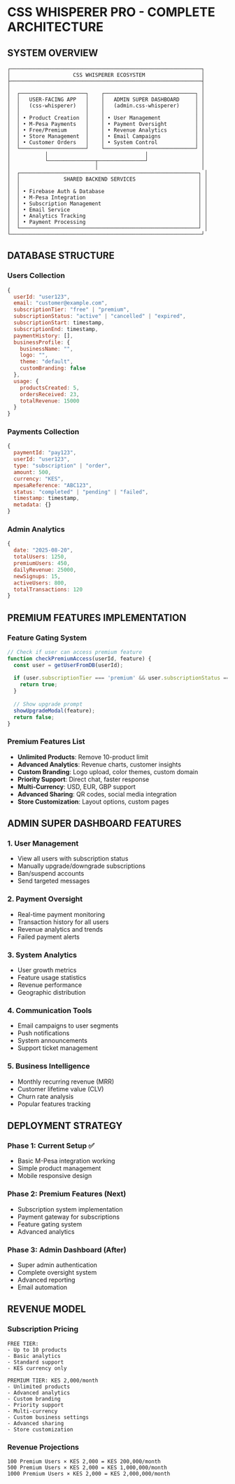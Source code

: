# CSS WHISPERER PRO - COMPLETE ARCHITECTURE

## SYSTEM OVERVIEW
```
┌─────────────────────────────────────────────────────────────┐
│                    CSS WHISPERER ECOSYSTEM                  │
├─────────────────────────────────────────────────────────────┤
│                                                             │
│  ┌─────────────────────┐    ┌─────────────────────────────┐ │
│  │   USER-FACING APP   │    │   ADMIN SUPER DASHBOARD     │ │
│  │   (css-whisperer)   │    │   (admin.css-whisperer)     │ │
│  │                     │    │                             │ │
│  │ • Product Creation  │    │ • User Management           │ │
│  │ • M-Pesa Payments   │    │ • Payment Oversight         │ │
│  │ • Free/Premium      │    │ • Revenue Analytics         │ │
│  │ • Store Management  │    │ • Email Campaigns           │ │
│  │ • Customer Orders   │    │ • System Control            │ │
│  └─────────────────────┘    └─────────────────────────────┘ │
│           │                               │                 │
│           └───────────────┬───────────────┘                 │
│                           │                                 │
│  ┌─────────────────────────────────────────────────────────┐ │
│  │              SHARED BACKEND SERVICES                    │ │
│  │                                                         │ │
│  │ • Firebase Auth & Database                              │ │
│  │ • M-Pesa Integration                                    │ │
│  │ • Subscription Management                               │ │
│  │ • Email Service                                         │ │
│  │ • Analytics Tracking                                    │ │
│  │ • Payment Processing                                    │ │
│  └─────────────────────────────────────────────────────────┘ │
└─────────────────────────────────────────────────────────────┘
```

## DATABASE STRUCTURE

### Users Collection
```javascript
{
  userId: "user123",
  email: "customer@example.com",
  subscriptionTier: "free" | "premium",
  subscriptionStatus: "active" | "cancelled" | "expired",
  subscriptionStart: timestamp,
  subscriptionEnd: timestamp,
  paymentHistory: [],
  businessProfile: {
    businessName: "",
    logo: "",
    theme: "default",
    customBranding: false
  },
  usage: {
    productsCreated: 5,
    ordersReceived: 23,
    totalRevenue: 15000
  }
}
```

### Payments Collection
```javascript
{
  paymentId: "pay123",
  userId: "user123",
  type: "subscription" | "order",
  amount: 500,
  currency: "KES",
  mpesaReference: "ABC123",
  status: "completed" | "pending" | "failed",
  timestamp: timestamp,
  metadata: {}
}
```

### Admin Analytics
```javascript
{
  date: "2025-08-20",
  totalUsers: 1250,
  premiumUsers: 450,
  dailyRevenue: 25000,
  newSignups: 15,
  activeUsers: 800,
  totalTransactions: 120
}
```

## PREMIUM FEATURES IMPLEMENTATION

### Feature Gating System
```javascript
// Check if user can access premium feature
function checkPremiumAccess(userId, feature) {
  const user = getUserFromDB(userId);
  
  if (user.subscriptionTier === 'premium' && user.subscriptionStatus === 'active') {
    return true;
  }
  
  // Show upgrade prompt
  showUpgradeModal(feature);
  return false;
}
```

### Premium Features List
- **Unlimited Products**: Remove 10-product limit
- **Advanced Analytics**: Revenue charts, customer insights
- **Custom Branding**: Logo upload, color themes, custom domain
- **Priority Support**: Direct chat, faster response
- **Multi-Currency**: USD, EUR, GBP support
- **Advanced Sharing**: QR codes, social media integration
- **Store Customization**: Layout options, custom pages

## ADMIN SUPER DASHBOARD FEATURES

### 1. User Management
- View all users with subscription status
- Manually upgrade/downgrade subscriptions
- Ban/suspend accounts
- Send targeted messages

### 2. Payment Oversight
- Real-time payment monitoring
- Transaction history for all users
- Revenue analytics and trends
- Failed payment alerts

### 3. System Analytics
- User growth metrics
- Feature usage statistics
- Revenue performance
- Geographic distribution

### 4. Communication Tools
- Email campaigns to user segments
- Push notifications
- System announcements
- Support ticket management

### 5. Business Intelligence
- Monthly recurring revenue (MRR)
- Customer lifetime value (CLV)
- Churn rate analysis
- Popular features tracking

## DEPLOYMENT STRATEGY

### Phase 1: Current Setup ✅
- Basic M-Pesa integration working
- Simple product management
- Mobile responsive design

### Phase 2: Premium Features (Next)
- Subscription system implementation
- Payment gateway for subscriptions
- Feature gating system
- Advanced analytics

### Phase 3: Admin Dashboard (After)
- Super admin authentication
- Complete oversight system
- Advanced reporting
- Email automation

## REVENUE MODEL

### Subscription Pricing
```
FREE TIER:
- Up to 10 products
- Basic analytics
- Standard support
- KES currency only

PREMIUM TIER: KES 2,000/month
- Unlimited products
- Advanced analytics
- Custom branding
- Priority support
- Multi-currency
- Custom business settings
- Advanced sharing
- Store customization
```

### Revenue Projections
```
100 Premium Users × KES 2,000 = KES 200,000/month
500 Premium Users × KES 2,000 = KES 1,000,000/month
1000 Premium Users × KES 2,000 = KES 2,000,000/month
```
